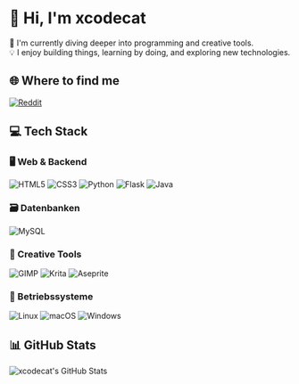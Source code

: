 # 👋 Hi, I'm xcodecat

🚀 I'm currently diving deeper into programming and creative tools.  
💡 I enjoy building things, learning by doing, and exploring new technologies.

## 🌐 Where to find me

[![Reddit](https://img.shields.io/badge/-Reddit-%23FF4500?style=for-the-badge&logo=reddit&logoColor=white)](https://reddit.com/user/xcodecat)

## 💻 Tech Stack

### 🖥️ Web & Backend  
![HTML5](https://img.shields.io/badge/HTML5-%23E34F26?style=for-the-badge&logo=html5&logoColor=white)
![CSS3](https://img.shields.io/badge/CSS3-%231572B6?style=for-the-badge&logo=css3&logoColor=white)
![Python](https://img.shields.io/badge/Python-3670A0?style=for-the-badge&logo=python&logoColor=ffdd54)
![Flask](https://img.shields.io/badge/Flask-%23000?style=for-the-badge&logo=flask&logoColor=white)
![Java](https://img.shields.io/badge/Java-%23ED8B00?style=for-the-badge&logo=java&logoColor=white)

### 🗃️ Datenbanken  
![MySQL](https://img.shields.io/badge/MySQL-%2300f?style=for-the-badge&logo=mysql&logoColor=white)

### 🎨 Creative Tools  
![GIMP](https://img.shields.io/badge/GIMP-657D8B?style=for-the-badge&logo=gimp&logoColor=FFFFFF)
![Krita](https://img.shields.io/badge/Krita-203759?style=for-the-badge&logo=krita&logoColor=EEF37B)
![Aseprite](https://img.shields.io/badge/Aseprite-7D929E?style=for-the-badge&logo=Aseprite&logoColor=white)

### 🐧 Betriebssysteme  
![Linux](https://img.shields.io/badge/Linux-FCC624?style=for-the-badge&logo=linux&logoColor=black)
![macOS](https://img.shields.io/badge/macOS-000000?style=for-the-badge&logo=apple&logoColor=white)
![Windows](https://img.shields.io/badge/Windows-0078D6?style=for-the-badge&logo=windows&logoColor=white)

## 📊 GitHub Stats

![xcodecat's GitHub Stats](https://github-readme-stats.vercel.app/api?username=xcodecat&show_icons=true&theme=tokyonight)
